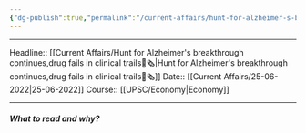```yaml
---
{"dg-publish":true,"permalink":"/current-affairs/hunt-for-alzheimer-s-breakthrough-continues-drug-fails-in-clinical-trails/","dgHomeLink":true,"dgPassFrontmatter":false}
---
```


----
Headline:: [[Current Affairs/Hunt for Alzheimer's breakthrough continues,drug fails in clinical trails📰🗞️|Hunt for Alzheimer's breakthrough continues,drug fails in clinical trails📰🗞️]]
Date:: [[Current Affairs/25-06-2022|25-06-2022]]
Course:: [[UPSC/Economy|Economy]] 

----
##### What to read and why? 

